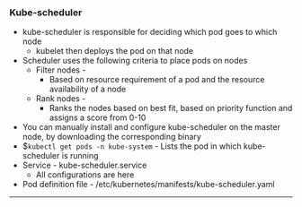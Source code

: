 
### Kube-scheduler

- kube-scheduler is responsible for deciding which pod goes to which node
	- kubelet then deploys the pod on that node
- Scheduler uses the following criteria to place pods on nodes
	- Filter nodes -
		- Based on resource requirement of a pod and the resource availability of a node
	- Rank nodes -
		- Ranks the nodes based on best fit, based on priority function and assigns a score from 0-10
- You can manually install and configure kube-scheduler on the master node, by downloading the corresponding binary 
-  $`kubectl get pods -n kube-system` - Lists the pod in which kube-scheduler is running
- Service - kube-scheduler.service
	- All configurations are here
- Pod definition file - /etc/kubernetes/manifests/kube-scheduler.yaml



---
